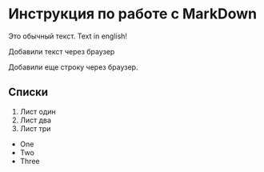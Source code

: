 # Инструкция по работе с MarkDown

Это обычный текст. Text in english!

Добавили текст через браузер

Добавили еще строку через браузер. 

## Списки
1. Лист один
2. Лист два
3. Лист три

* One
* Two
* Three
